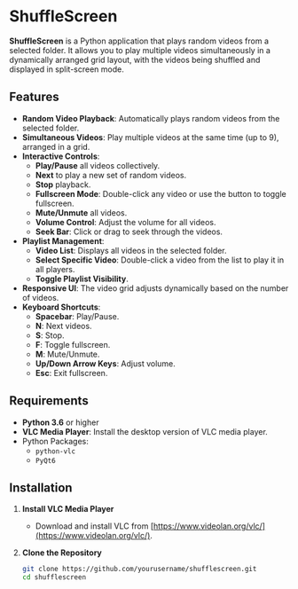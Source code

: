 # ShuffleScreen

**ShuffleScreen** is a Python application that plays random videos from a selected folder. It allows you to play multiple videos simultaneously in a dynamically arranged grid layout, with the videos being shuffled and displayed in split-screen mode.

## Features

- **Random Video Playback**: Automatically plays random videos from the selected folder.
- **Simultaneous Videos**: Play multiple videos at the same time (up to 9), arranged in a grid.
- **Interactive Controls**:
  - **Play/Pause** all videos collectively.
  - **Next** to play a new set of random videos.
  - **Stop** playback.
  - **Fullscreen Mode**: Double-click any video or use the button to toggle fullscreen.
  - **Mute/Unmute** all videos.
  - **Volume Control**: Adjust the volume for all videos.
  - **Seek Bar**: Click or drag to seek through the videos.
- **Playlist Management**:
  - **Video List**: Displays all videos in the selected folder.
  - **Select Specific Video**: Double-click a video from the list to play it in all players.
  - **Toggle Playlist Visibility**.
- **Responsive UI**: The video grid adjusts dynamically based on the number of videos.
- **Keyboard Shortcuts**:
  - **Spacebar**: Play/Pause.
  - **N**: Next videos.
  - **S**: Stop.
  - **F**: Toggle fullscreen.
  - **M**: Mute/Unmute.
  - **Up/Down Arrow Keys**: Adjust volume.
  - **Esc**: Exit fullscreen.

## Requirements

- **Python 3.6** or higher
- **VLC Media Player**: Install the desktop version of VLC media player.
- Python Packages:
  - `python-vlc`
  - `PyQt6`

## Installation

1. **Install VLC Media Player**

   - Download and install VLC from [https://www.videolan.org/vlc/](https://www.videolan.org/vlc/).

2. **Clone the Repository**

   ```bash
   git clone https://github.com/yourusername/shufflescreen.git
   cd shufflescreen

